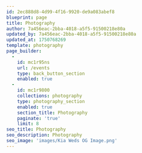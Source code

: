 ```yaml
---
id: 2ec888d8-4d99-4f16-9920-de9a083abef8
blueprint: page
title: Photography
author: 7a456eac-2bba-4018-a5f5-91500218e80a
updated_by: 7a456eac-2bba-4018-a5f5-91500218e80a
updated_at: 1750768269
template: photography
page_builder:
  -
    id: mc1r95ns
    url: /events
    type: back_button_section
    enabled: true
  -
    id: mc1r9800
    collections: photography
    type: photography_section
    enabled: true
    section_title: Photography
    paginate: 'true'
    limit: 8
seo_title: Photography
seo_description: Photography
seo_image: 'images/Kia Weds OG Image.png'
---
```

